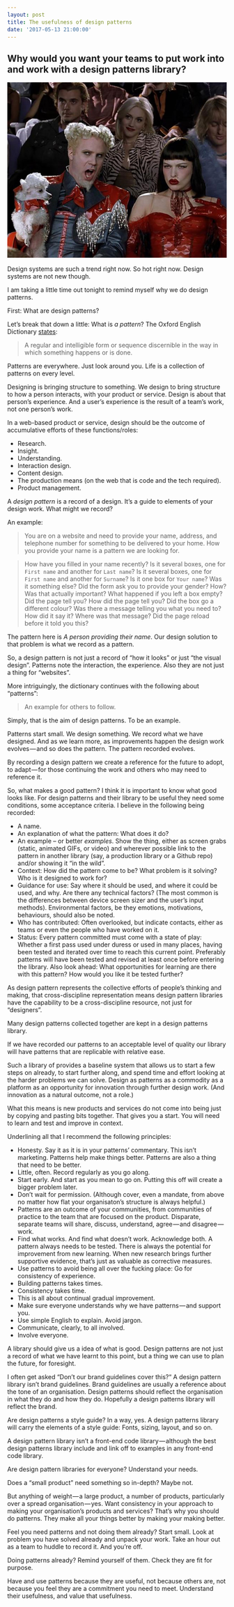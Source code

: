 ```yaml
---
layout: post
title: The usefulness of design patterns
date: '2017-05-13 21:00:00'
---
```

## Why would you want your teams to put work into and work with a design patterns library?

![Screen grab of the scene in Zoolander when Muguatu says That Hansel's so hot right now](/assets/so-hot-right-now.jpg)

Design systems are such a trend right now. So hot right now. Design systems are not new though.

I am taking a little time out tonight to remind myself why we do design patterns.

First: What are design patterns?

Let’s break that down a little: What is *a pattern*? The Oxford English Dictionary [states](https://en.oxforddictionaries.com/definition/pattern):

> A regular and intelligible form or sequence discernible in the way in which something happens or is done.

Patterns are everywhere. Just look around you. Life is a collection of patterns on every level.

Designing is bringing structure to something. We design to bring structure to how a person interacts, with your product or service. Design is about that person’s experience. And a user’s experience is the result of a team’s work, not one person’s work.

In a web-based product or service, design should be the outcome of accumulative efforts of these functions/roles:

* Research.
* Insight.
* Understanding.
* Interaction design.
* Content design.
* The production means (on the web that is code and the tech required).
* Product management.

A *design pattern* is a record of a design. It’s a guide to elements of your design work. What might we record?

An example:

> You are on a website and need to provide your name, address, and telephone number for something to be delivered to your home. How you provide your name is a pattern we are looking for.

> How have you filled in your name recently? Is it several boxes, one for `First name` and another for `Last name`? Is it several boxes, one for `First name` and another for `Surname`? Is it one box for `Your name`? Was it something else? Did the form ask you to provide your gender? How? Was that actually important? What happened if you left a box empty? Did the page tell you? How did the page tell you? Did the box go a different colour? Was there a message telling you what you need to? How did it say it? Where was that message? Did the page reload before it told you this?

The pattern here is _A person providing their name_. Our design solution to that problem is what we record as a pattern.

So, a design pattern is not just a record of “how it looks” or just “the visual design”. Patterns note the interaction, the experience. Also they are not just a thing for “websites”.

More intriguingly, the dictionary continues with the following about “patterns”:

> An example for others to follow.

Simply, that is the aim of design patterns. To be an example.

Patterns start small. We design something. We record what we have designed. And as we learn more, as improvements happen the design work evolves — and so does the pattern. The pattern recorded evolves.

By recording a design pattern we create a reference for the future to adopt, to adapt — for those continuing the work and others who may need to reference it.

So, what makes a good pattern? I think it is important to know what good looks like. For design patterns and their library to be useful they need some conditions, some acceptance criteria. I believe in the following being recorded:

* A name.
* An explanation of what the pattern: What does it do?
* An example – or better *examples*. Show the thing, either as screen grabs (static, animated GIFs, or video) and wherever possible link to the pattern in another library (say, a production library or a Github repo) and/or showing it “in the wild”.
* Context: How did the pattern come to be? What problem is it solving? Who is it designed to work for?
* Guidance for use: Say where it should be used, and where it could be used, and why. Are there any technical factors? (The most common is the differences between device screen sizer and the user’s input methods). Environmental factors, be they emotions, motivations, behaviours, should also be noted.
* Who has contributed: Often overlooked, but indicate contacts, either as teams or even the people who have worked on it.
* Status: Every pattern committed must come with a state of play: Whether a first pass used under duress or used in many places, having been tested and iterated over time to reach this current point. Preferably patterns will have been tested and revised at least once before entering the library. Also look ahead: What opportunities for learning are there with this pattern? How would you like it be tested further?

As design pattern represents the collective efforts of people’s thinking and making, that cross-discipline representation means design pattern libraries have the capability to be a cross-discipline resource, not just for “designers”.

Many design patterns collected together are kept in a design patterns library.

If we have recorded our patterns to an acceptable level of quality our library will have patterns that are replicable with relative ease.

Such a library of provides a baseline system that allows us to start a few steps on already, to start further along, and spend time and effort looking at the harder problems we can solve. Design as patterns as a commodity as a platform as an opportunity for innovation through further design work. (And innovation as a natural outcome, not a role.)

What this means is new products and services do not come into being just by copying and pasting bits together. That gives you a start. You will need to learn and test and improve in context.

Underlining all that I recommend the following principles:

* Honesty. Say it as it is in your patterns’ commentary. This isn’t marketing. Patterns help make things better. Patterns are also a thing that need to be better.
* Little, often. Record regularly as you go along.
* Start early. And start as you mean to go on. Putting this off will create a bigger problem later.
* Don’t wait for permission. (Although cover, even a mandate, from above no matter how flat your organisaton’s structure is always helpful.)
* Patterns are an outcome of your communities, from communities of practice to the team that are focused on the product. Disparate, separate teams will share, discuss, understand, agree — and disagree — work.
* Find what works. And find what doesn’t work. Acknowledge both. A pattern always needs to be tested. There is always the potential for improvement from new learning. When new research brings further supportive evidence, that’s just as valuable as corrective measures.
* Use patterns to avoid being all over the fucking place: Go for consistency of experience.
* Building patterns takes times.
* Consistency takes time.
* This is all about continual gradual improvement.
* Make sure everyone understands why we have patterns — and support you.
* Use simple English to explain. Avoid jargon.
* Communicate, clearly, to all involved.
* Involve everyone.

A library should give us a idea of what is good. Design patterns are not just a record of what we have learnt to this point, but a thing we can use to plan the future, for foresight.

I often get asked “Don’t our brand guidelines cover this?“ A design pattern library isn’t brand guidelines. Brand guidelines are usually a reference about the tone of an organisation. Design patterns should reflect the organisation in what they do and how they do. Hopefully a design patterns library will reflect the brand.

Are design patterns a style guide? In a way, yes. A design patterns library will carry the elements of a style guide: Fonts, sizing, layout, and so on.

A design pattern library isn’t a front-end code library — although the best design patterns library include and link off to examples in any front-end code library.

Are design pattern libraries for everyone? Understand your needs.

Does a “small product” need something so in-depth? Maybe not.

But anything of weight — a large product, a number of products, particularly over a spread organisation — yes. Want consistency in your approach to making your organisation’s products and services? That’s why you should do patterns. They make all your things better by making your making better.

Feel you need patterns and not doing them already? Start small. Look at problem you have solved already and unpack your work. Take an hour out as a team to huddle to record it. And you’re off.

Doing patterns already? Remind yourself of them. Check they are fit for purpose.

Have and use patterns because they are useful, not because others are, not because you feel they are a commitment you need to meet. Understand their usefulness, and value that usefulness.
